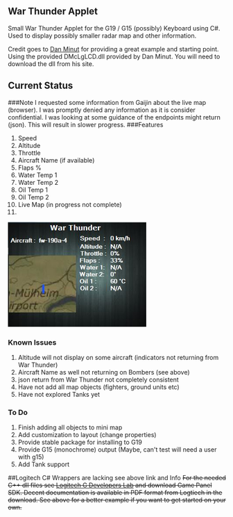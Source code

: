 ## War Thunder Applet
Small War Thunder Applet for the G19 / G15 (possibly) Keyboard using C#. Used to display possibly smaller radar map and other information.

Credit goes to [Dan Minut](http://www.mangareader.com/dmclglcd.html) for providing a great example and starting point. Using the provided DMcLgLCD.dll provided by Dan Minut. You will need to download the dll from his site.
 
## Current Status
###Note
I requested some information from Gaijin about the live map (browser). I was promptly denied any information as it is consider confidential. I was looking at some guidance of the endpoints might return (json). This will result in slower progress.
###Features
1. Speed 
2. Altitude
3. Throttle
4. Aircraft Name (if available)
5. Flaps %
6. Water Temp 1 
7. Water Temp 2
8. Oil Temp 1
9. Oil Temp 2
10. Live Map (in progress not complete)
11. 
![Current ScreenShot Status](https://raw.githubusercontent.com/nrobison/WarThunderApplet/develop/Screenshots/Screenshot_1.JPG)
### Known Issues
1. Altitude will not display on some aircraft (indicators not returning from War Thunder)
2. Aircraft Name as well not returning on Bombers (see above)
3. json return from War Thunder not completely consistent
4. Have not add all map objects (fighters, ground units etc)
5. Have not explored Tanks yet

### To Do
1. Finish adding all objects to mini map
2. Add customization to layout (change properties)
3. Provide stable package for installing to G19
4. Provide G15 (monochrome) output (Maybe, can't test will need a user with g15)
5. Add Tank support

##Logitech C# Wrappers are lacking see above link and Info
~~For the needed  C++ dll files see [Logitech G Developers Lab](http://gaming.logitech.com/en-us/developers) and download Game Panel SDK.
Decent documentation is available in PDF format from Logtiech in the download. See above for a better example if you want to get started on your own.~~

